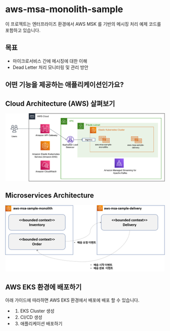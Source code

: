 # aws-msa-monolith-sample
이 프로젝트는 엔터프라이즈 환경에서 AWS MSK 를 기반의 메시징 처리 예제 코드를 포함하고 있습니다. 

## 목표
- 마이크로서비스 간에 메시징에 대한 이해
- Dead Letter 처리 모니터링 및 관리 방안

## 어떤 기능을 제공하는 애플리케이션인가요?

## Cloud Architecture (AWS) 살펴보기
<img src="doc/img/aws-architecture.png">

## Microservices Architecture 
<img src="doc/img/high-level-microservice-architecture.png">

## AWS EKS 환경에 배포하기
아래 가이드에 따라하면 AWS EKS 환경에서 배포에 배포 할 수 있습니다. 

- 01. EKS Cluster 생성
- 02. CI/CD 생성
- 03. 애플리케이션 배포하기

